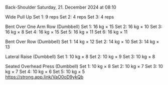 Back-Shoulder
Saturday, 21. December 2024 at 08:10

Wide Pull Up
Set 1: 9 reps
Set 2: 4 reps
Set 3: 4 reps

Bent Over One Arm Row (Dumbbell)
Set 1: 16 kg × 15
Set 2: 16 kg × 10
Set 3: 16 kg × 8
Set 4: 16 kg × 15
Set 5: 16 kg × 11
Set 6: 16 kg × 11

Bent Over Row (Dumbbell)
Set 1: 14 kg × 12
Set 2: 14 kg × 10
Set 3: 14 kg × 13

Lateral Raise (Dumbbell)
Set 1: 10 kg × 8
Set 2: 10 kg × 9
Set 3: 10 kg × 8

Seated Overhead Press (Dumbbell)
Set 1: 10 kg × 8
Set 2: 10 kg × 7
Set 3: 10 kg × 7
Set 4: 10 kg × 6
Set 5: 10 kg × 5
 https://strong.app.link/VaO0oD9ykQb